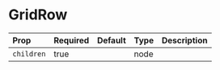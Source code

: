 GridRow
=======




Prop | Required | Default | Type | Description
:--- | :------- | :------ | :--- | :----------
 `children` | true |  | node | 


